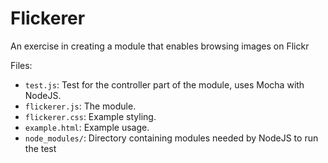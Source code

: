 Flickerer
=========

An exercise in creating a module that enables browsing images on Flickr

Files:

 - `test.js`: Test for the controller part of the module, uses Mocha with NodeJS.
 - `flickerer.js`: The module.
 - `flickerer.css`: Example styling.
 - `example.html`: Example usage.
 - `node_modules/`: Directory containing modules needed by NodeJS to run the test
